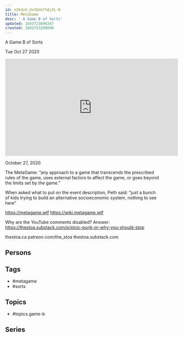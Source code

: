 ```yaml
---
id: eZkdvX_Ux3bUxftAjXL-N
title: MetaGame
desc: ' A Game B of Sorts'
updated: 1643723096347
created: 1603753200000
---
```



 A Game B of Sorts

Tue Oct 27 2020

<iframe width="560" height="315" src="https://www.youtube.com/embed/uSNJKJUNq7c" title="MetaGame: A Game B of Sorts w/ Peth" frameborder="0" allow="accelerometer; autoplay; clipboard-write; encrypted-media; gyroscope; picture-in-picture" allowfullscreen ></iframe>

October 27, 2020

The MetaGame: “any approach to a game that transcends the prescribed rules of the game, uses external factors to affect the game, or goes beyond the limits set by the game.”

When asked what to put on the event description, Peth said: "just a bunch of kids trying to build an alternative socioeconomic system, nothing to see here”

https://metagame.wtf
https://wiki.metagame.wtf

Why are the YouTube comments disabled? Answer: https://thestoa.substack.com/p/stoic-punk-or-why-you-should-stop

thestoa.ca
patreon.com/the_stoa
thestoa.substack.com

## Persons



## Tags

- #metagame
- #sorts

## Topics

- #topics.game-b

## Series



